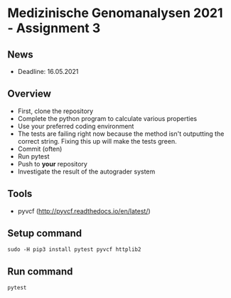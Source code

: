 # Medizinische Genomanalysen 2021 - Assignment 3

## News
* Deadline: 16.05.2021

## Overview
* First, clone the repository
* Complete the python program to calculate various properties
* Use your preferred coding environment  
* The tests are failing right now because the method isn't outputting the correct string. Fixing this up will make the tests green.
* Commit (often)
* Run pytest
* Push to **your** repository
* Investigate the result of the autograder system

## Tools
* pyvcf (http://pyvcf.readthedocs.io/en/latest/)

## Setup command
`sudo -H pip3 install pytest pyvcf httplib2`

## Run command
`pytest`



